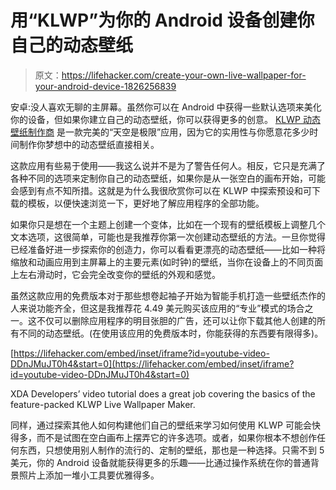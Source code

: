 # 用“KLWP”为你的 Android 设备创建你自己的动态壁纸

> 原文：<https://lifehacker.com/create-your-own-live-wallpaper-for-your-android-device-1826256839>

安卓:没人喜欢无聊的主屏幕。虽然你可以在 Android 中获得一些默认选项来美化你的设备，但如果你建立自己的动态壁纸，你可以获得更多的创意。 [KLWP 动态壁纸制作商](https://play.google.com/store/apps/details?id=org.kustom.wallpaper&hl=en_US) 是一款完美的“天空是极限”应用，因为它的实用性与你愿意花多少时间制作你梦想中的动态壁纸直接相关。



这款应用有些易于使用——我这么说并不是为了警告任何人。相反，它只是充满了各种不同的选项来定制你自己的动态壁纸，如果你是从一张空白的画布开始，可能会感到有点不知所措。这就是为什么我很欣赏你可以在 KLWP 中探索预设和可下载的模板，以便快速浏览一下，更好地了解应用程序的全部功能。

如果你只是想在一个主题上创建一个变体，比如在一个现有的壁纸模板上调整几个文本选项，这很简单，可能也是我推荐你第一次创建动态壁纸的方法。一旦你觉得已经准备好进一步探索你的创造力，你可以看看更漂亮的动态壁纸——比如一种将缩放和动画应用到主屏幕上的主要元素(如时钟)的壁纸，当你在设备上的不同页面上左右滑动时，它会完全改变你的壁纸的外观和感觉。

虽然这款应用的免费版本对于那些想卷起袖子开始为智能手机打造一些壁纸杰作的人来说功能齐全，但这是我推荐花 4.49 美元购买该应用的“专业”模式的场合之一。这不仅可以删除应用程序的明目张胆的广告，还可以让你下载其他人创建的所有不同的动态壁纸。(在使用该应用的免费版本时，你能获得的东西要有限得多)。

 [https://lifehacker.com/embed/inset/iframe?id=youtube-video-DDnJMuJT0h4&start=0](https://lifehacker.com/embed/inset/iframe?id=youtube-video-DDnJMuJT0h4&start=0)

<figcaption class="sc-1ptbguh-0 hxeMec caption">XDA Developers’ video tutorial does a great job covering the basics of the feature-packed KLWP Live Wallpaper Maker.</figcaption> 

同样，通过探索其他人如何构建他们自己的壁纸来学习如何使用 KLWP 可能会快得多，而不是试图在空白画布上摆弄它的许多选项。或者，如果你根本不想创作任何东西，只想使用别人制作的流行的、定制的壁纸，那也是一种选择。只需不到 5 美元，你的 Android 设备就能获得更多的乐趣——比通过操作系统在你的普通背景照片上添加一堆小工具要优雅得多。